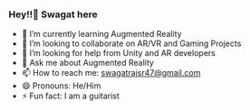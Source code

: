 ### Hey!!👋 Swagat here

<!-- - 🔭 I’m currently working on -->
- 🌱 I’m currently learning Augmented Reality
- 👯 I’m looking to collaborate on AR/VR and Gaming Projects
- 🤔 I’m looking for help from Unity and AR developers
- 💬 Ask me about Augmented Reality
- 📫 How to reach me: swagatrajsr47@gmail.com
- 😄 Pronouns: He/Him
- ⚡ Fun fact: I am a guitarist

